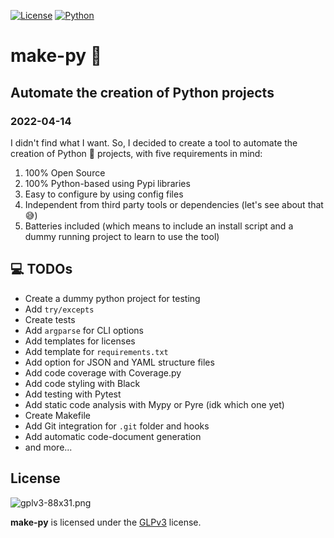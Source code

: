 [![License](https://img.shields.io/badge/license-GPLv3-blue)](https://pypi.org/project/make-py/)
[![Python](https://img.shields.io/badge/python-v3.8.10%2B-green)](https://www.python.org/)

# make-py 🥧

## Automate the creation of Python projects

### 2022-04-14

I didn't find what I want. So, I decided to create a tool to automate the creation of Python 🐍 projects, with five requirements in mind:
1. 100% Open Source
2. 100% Python-based using Pypi libraries
3. Easy to configure by using config files
4. Independent from third party tools or dependencies (let's see about that 😅)
5. Batteries included (which means to include an install script and a dummy running project to learn to use the tool)

##  💻 TODOs 

- Create a dummy python project for testing
- Add `try/excepts`
- Create tests
- Add `argparse` for CLI options
- Add templates for licenses
- Add template for `requirements.txt`
- Add option for JSON and YAML structure files
- Add code coverage with Coverage.py
- Add code styling with Black
- Add testing with Pytest
- Add static code analysis with Mypy or Pyre (idk which one yet)
- Create Makefile
- Add Git integration for `.git` folder and hooks
- Add automatic code-document generation
- and more...

## License

![gplv3-88x31.png](https://www.gnu.org/graphics/gplv3-88x31.png)

**make-py** is licensed under the [GLPv3](http://www.gnu.org/licenses/gpl-3.0.html) license.
